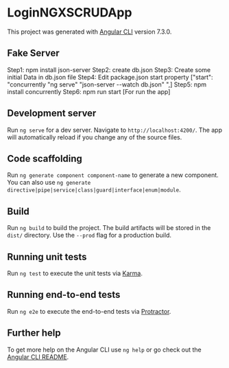# LoginNGXSCRUDApp

This project was generated with [Angular CLI](https://github.com/angular/angular-cli) version 7.3.0.

## Fake Server

Step1: npm install json-server
Step2: create db.json
Step3: Create some initial Data in db.json file
Step4: Edit package.json start property ["start": "concurrently \"ng serve\" \"json-server --watch db.json\" ",]
Step5: npm install concurrently
Step6: npm run start [For run the app]

## Development server

Run `ng serve` for a dev server. Navigate to `http://localhost:4200/`. The app will automatically reload if you change any of the source files.

## Code scaffolding

Run `ng generate component component-name` to generate a new component. You can also use `ng generate directive|pipe|service|class|guard|interface|enum|module`.

## Build

Run `ng build` to build the project. The build artifacts will be stored in the `dist/` directory. Use the `--prod` flag for a production build.

## Running unit tests

Run `ng test` to execute the unit tests via [Karma](https://karma-runner.github.io).

## Running end-to-end tests

Run `ng e2e` to execute the end-to-end tests via [Protractor](http://www.protractortest.org/).

## Further help

To get more help on the Angular CLI use `ng help` or go check out the [Angular CLI README](https://github.com/angular/angular-cli/blob/master/README.md).
